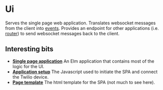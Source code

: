 # Ui

Serves the single page web application. Translates websocket messages from the client into [events](../events). Provides an endpoint for other applications (i.e. [router](../router)) to send websocket messages back to the client.

## Interesting bits

- **[Single page application](web/elm/App.elm)** An Elm application that contains most of the logic for the UI.
- **[Application setup](web/static/js/app.js)** The Javascript used to initiate the SPA and connect the Twilio device.
- **[Page template](web/templates/page/index.html.eex)** The html template for the SPA (not much to see here).

